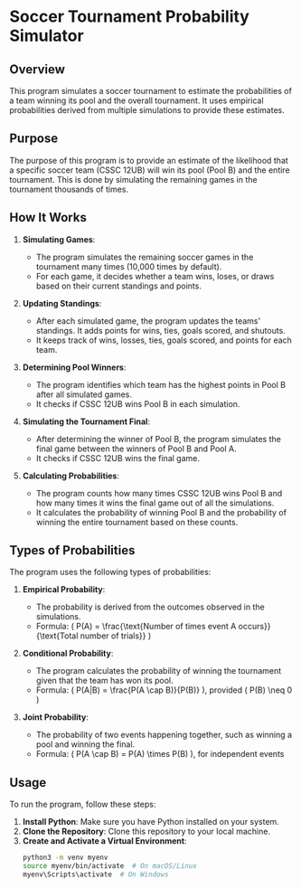 # Soccer Tournament Probability Simulator

## Overview
This program simulates a soccer tournament to estimate the probabilities of a team winning its pool and the overall tournament. It uses empirical probabilities derived from multiple simulations to provide these estimates.

## Purpose
The purpose of this program is to provide an estimate of the likelihood that a specific soccer team (CSSC 12UB) will win its pool (Pool B) and the entire tournament. This is done by simulating the remaining games in the tournament thousands of times.

## How It Works
1. **Simulating Games**:
   - The program simulates the remaining soccer games in the tournament many times (10,000 times by default).
   - For each game, it decides whether a team wins, loses, or draws based on their current standings and points.

2. **Updating Standings**:
   - After each simulated game, the program updates the teams' standings. It adds points for wins, ties, goals scored, and shutouts.
   - It keeps track of wins, losses, ties, goals scored, and points for each team.

3. **Determining Pool Winners**:
   - The program identifies which team has the highest points in Pool B after all simulated games.
   - It checks if CSSC 12UB wins Pool B in each simulation.

4. **Simulating the Tournament Final**:
   - After determining the winner of Pool B, the program simulates the final game between the winners of Pool B and Pool A.
   - It checks if CSSC 12UB wins the final game.

5. **Calculating Probabilities**:
   - The program counts how many times CSSC 12UB wins Pool B and how many times it wins the final game out of all the simulations.
   - It calculates the probability of winning Pool B and the probability of winning the entire tournament based on these counts.

## Types of Probabilities
The program uses the following types of probabilities:

1. **Empirical Probability**: 
   - The probability is derived from the outcomes observed in the simulations.
   - Formula: \( P(A) = \frac{\text{Number of times event A occurs}}{\text{Total number of trials}} \)

2. **Conditional Probability**:
   - The program calculates the probability of winning the tournament given that the team has won its pool.
   - Formula: \( P(A|B) = \frac{P(A \cap B)}{P(B)} \), provided \( P(B) \neq 0 \)

3. **Joint Probability**:
   - The probability of two events happening together, such as winning a pool and winning the final.
   - Formula: \( P(A \cap B) = P(A) \times P(B) \), for independent events

## Usage
To run the program, follow these steps:

1. **Install Python**: Make sure you have Python installed on your system.
2. **Clone the Repository**: Clone this repository to your local machine.
3. **Create and Activate a Virtual Environment**:
   ```sh
   python3 -m venv myenv
   source myenv/bin/activate  # On macOS/Linux
   myenv\Scripts\activate  # On Windows